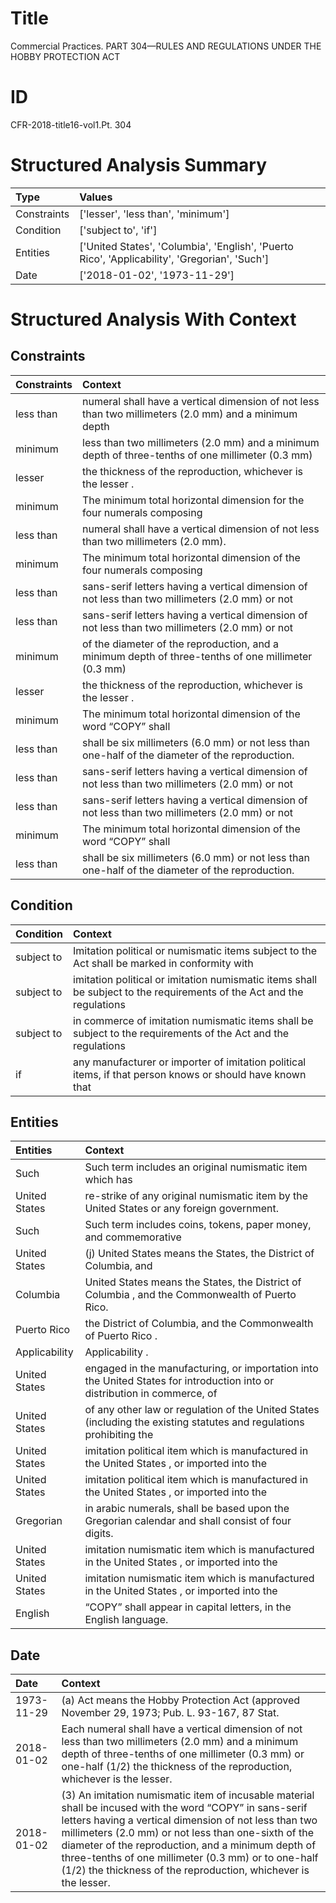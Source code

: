 # Title

 Commercial Practices. PART 304—RULES AND REGULATIONS UNDER THE HOBBY PROTECTION ACT


# ID

 CFR-2018-title16-vol1.Pt. 304


# Structured Analysis Summary

| Type        | Values                                                                                        |
|:------------|:----------------------------------------------------------------------------------------------|
| Constraints | ['lesser', 'less than', 'minimum']                                                            |
| Condition   | ['subject to', 'if']                                                                          |
| Entities    | ['United States', 'Columbia', 'English', 'Puerto Rico', 'Applicability', 'Gregorian', 'Such'] |
| Date        | ['2018-01-02', '1973-11-29']                                                                  |


# Structured Analysis With Context

 


## Constraints

| Constraints   | Context                                                                                               |
|:--------------|:------------------------------------------------------------------------------------------------------|
| less than     | numeral shall have a vertical dimension of not less than two millimeters (2.0 mm) and a minimum depth |
| minimum       | less than two millimeters (2.0 mm) and a minimum depth of three-tenths of one millimeter (0.3 mm)     |
| lesser        | the thickness of the reproduction, whichever is the lesser .                                          |
| minimum       | The  minimum total horizontal dimension for the four numerals composing                               |
| less than     | numeral shall have a vertical dimension of not less than  two millimeters (2.0 mm).                   |
| minimum       | The  minimum total horizontal dimension of the four numerals composing                                |
| less than     | sans-serif letters having a vertical dimension of not less than  two millimeters (2.0 mm) or not      |
| less than     | sans-serif letters having a vertical dimension of not less than  two millimeters (2.0 mm) or not      |
| minimum       | of the diameter of the reproduction, and a minimum depth of three-tenths of one millimeter (0.3 mm)   |
| lesser        | the thickness of the reproduction, whichever is the lesser .                                          |
| minimum       | The  minimum total horizontal dimension of the word &#8220;COPY&#8221; shall                          |
| less than     | shall be six millimeters (6.0 mm) or not less than  one-half of the diameter of the reproduction.     |
| less than     | sans-serif letters having a vertical dimension of not less than  two millimeters (2.0 mm) or not      |
| less than     | sans-serif letters having a vertical dimension of not less than  two millimeters (2.0 mm) or not      |
| minimum       | The  minimum total horizontal dimension of the word &#8220;COPY&#8221; shall                          |
| less than     | shall be six millimeters (6.0 mm) or not less than  one-half of the diameter of the reproduction.     |


## Condition

| Condition   | Context                                                                                                               |
|:------------|:----------------------------------------------------------------------------------------------------------------------|
| subject to  | Imitation political or numismatic items  subject to the Act shall be marked in conformity with                        |
| subject to  | imitation political or imitation numismatic items shall be subject to the requirements of the Act and the regulations |
| subject to  | in commerce of imitation numismatic items shall be subject to the requirements of the Act and the regulations         |
| if          | any manufacturer or importer of imitation political items, if that person knows or should have known that             |


## Entities

| Entities      | Context                                                                                                                   |
|:--------------|:--------------------------------------------------------------------------------------------------------------------------|
| Such          | Such term includes an original numismatic item which has                                                                  |
| United States | re-strike of any original numismatic item by the United States  or any foreign government.                                |
| Such          | Such term includes coins, tokens, paper money, and commemorative                                                          |
| United States | (j)  United States means the States, the District of Columbia, and                                                        |
| Columbia      | United States means the States, the District of Columbia , and the Commonwealth of Puerto Rico.                           |
| Puerto Rico   | the District of Columbia, and the Commonwealth of Puerto Rico .                                                           |
| Applicability | Applicability .                                                                                                           |
| United States | engaged in the manufacturing, or importation into the United States for introduction into or distribution in commerce, of |
| United States | of any other law or regulation of the United States (including the existing statutes and regulations prohibiting the      |
| United States | imitation political item which is manufactured in the United States , or imported into the                                |
| United States | imitation political item which is manufactured in the United States , or imported into the                                |
| Gregorian     | in arabic numerals, shall be based upon the Gregorian  calendar and shall consist of four digits.                         |
| United States | imitation numismatic item which is manufactured in the United States , or imported into the                               |
| United States | imitation numismatic item which is manufactured in the United States , or imported into the                               |
| English       | &#8220;COPY&#8221; shall appear in capital letters, in the English  language.                                             |


## Date

| Date       | Context                                                                                                                                                                                                                                                                                                                                                                                                              |
|:-----------|:---------------------------------------------------------------------------------------------------------------------------------------------------------------------------------------------------------------------------------------------------------------------------------------------------------------------------------------------------------------------------------------------------------------------|
| 1973-11-29 | (a) Act means the Hobby Protection Act (approved November 29, 1973; Pub. L. 93-167, 87 Stat.                                                                                                                                                                                                                                                                                                                         |
| 2018-01-02 | Each numeral shall have a vertical dimension of not less than two millimeters (2.0 mm) and a minimum depth of three-tenths of one millimeter (0.3 mm) or one-half (1/2) the thickness of the reproduction, whichever is the lesser.                                                                                                                                                                                  |
| 2018-01-02 | (3) An imitation numismatic item of incusable material shall be incused with the word &#8220;COPY&#8221; in sans-serif letters having a vertical dimension of not less than two millimeters (2.0 mm) or not less than one-sixth of the diameter of the reproduction, and a minimum depth of three-tenths of one millimeter (0.3 mm) or to one-half (1/2) the thickness of the reproduction, whichever is the lesser. |


